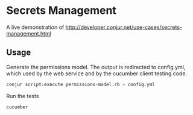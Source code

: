 Secrets Management
==================

A live demonstration of http://developer.conjur.net/use-cases/secrets-management.html

Usage
-----

Generate the permissions model. The output is redirected to config.yml, which used by the web service and by the 
cucumber client testing code.

```bash
conjur script:execute permissions-model.rb > config.yml
```

Run the tests

```bash
cucumber
```
